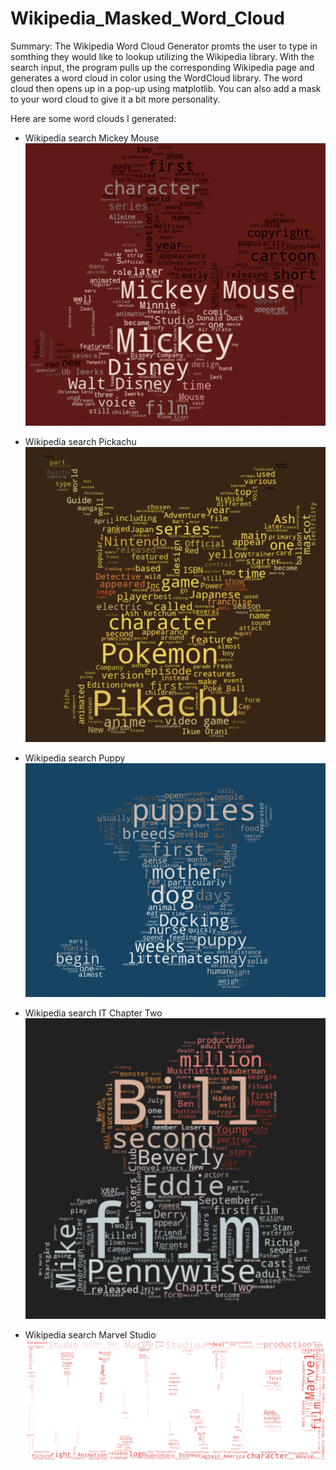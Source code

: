 # Wikipedia_Masked_Word_Cloud

Summary: The Wikipedia Word Cloud Generator promts the user to type in somthing they would like to lookup utilizing the Wikipedia library. With the search input, the program pulls up the corresponding Wikipedia page and generates a word cloud in color using the WordCloud library. The word cloud then opens up in a pop-up using matplotlib. You can also add a mask to your word cloud to give it a bit more personality.

Here are some word clouds I generated:

* Wikipedia search Mickey Mouse
![](images/mickeyMouse.png)

* Wikipedia search Pickachu
![](images/pickachu.png)

* Wikipedia search Puppy
![](images/puppy.png)

* Wikipedia search IT Chapter Two
![](images/itChapterTwo.png)

* Wikipedia search Marvel Studio
![](images/marvelStudio.png)

